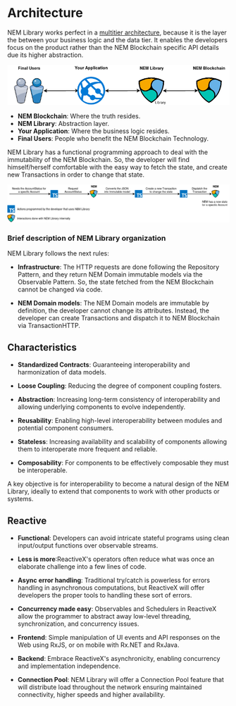 # Architecture

NEM Library works perfect in a [multitier architecture](https://en.wikipedia.org/wiki/Multitier_architecture), because 
it is the layer the between your business logic and the data tier. It enables the developers focus on the product rather than the 
NEM Blockchain specific API details due its higher abstraction.

![Tiers](../assets/images/nem-library-architecture.png)

- **NEM Blockchain**: Where the truth resides.
- **NEM Library**: Abstraction layer.
- **Your Application**: Where the business logic resides.
- **Final Users**: People who benefit the NEM Blockchain Technology.

NEM Library has a functional programming approach to deal with the immutability of the NEM Blockchain. So, the developer will find
himself/herself comfortable with the easy way to fetch the state, and create new Transactions in order to change that state.

![Functional](../assets/images/nem-library-functional-approach.png)

### Brief description of NEM Library organization

NEM Library follows the next rules:

- **Infrastructure**: The HTTP requests are done following the Repository Pattern, and they return NEM Domain immutable 
models via the Observable Pattern. So, the state fetched from the NEM Blockchain cannot be changed via code.

- **NEM Domain models**: The NEM Domain models are immutable by definition, the developer cannot change its attributes. 
Instead, the developer can create Transactions and dispatch it to NEM Blockchain via TransactionHTTP.


## Characteristics

- **Standardized Contracts**: Guaranteeing interoperability and harmonization of data models.

- **Loose Coupling**: Reducing the degree of component coupling fosters.

- **Abstraction**: Increasing long-term consistency of interoperability and allowing underlying components to evolve independently.

- **Reusability**: Enabling high-level interoperability between modules and potential component consumers.

- **Stateless**: Increasing availability and scalability of components allowing them to interoperate more frequent and reliable.

- **Composability**: For components to be effectively composable they must be interoperable.

A key objective is for interoperability to become a natural design of the NEM Library, 
ideally to extend that components to work with other products or systems.

## Reactive

- **Functional**: Developers can avoid intricate stateful programs using clean input/output functions over
observable streams.

- **Less is more**:ReactiveX's operators often reduce what was once an elaborate challenge into a few lines
of code.

- **Async error handling**: Traditional try/catch is powerless for errors handling in asynchronous computations, but
ReactiveX will offer developers the proper tools to handling these sort of errors.

- **Concurrency made easy**: Observables and Schedulers in ReactiveX allow the programmer to abstract away
low-level threading, synchronization, and concurrency issues.

- **Frontend**: Simple manipulation of UI events and API responses on the Web using RxJS, or on mobile
with Rx.NET and RxJava.

- **Backend**: Embrace ReactiveX's asynchronicity, enabling concurrency and implementation independence.

- **Connection Pool**: NEM Library will offer a Connection Pool feature that will distribute load throughout the
network ensuring maintained connectivity, higher speeds and higher availability.